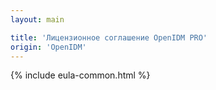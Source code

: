 ```yaml
---
layout: main

title: 'Лицензионное соглашение OpenIDM PRO'
origin: 'OpenIDM'
---
```


{% include eula-common.html %}